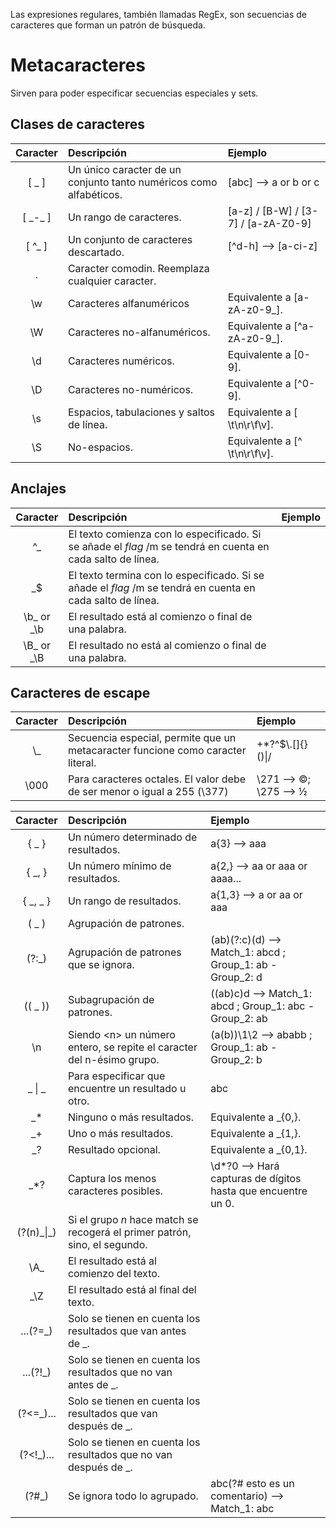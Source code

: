 Las expresiones regulares, también llamadas RegEx, son secuencias de caracteres que forman un patrón de búsqueda.

# Metacaracteres
Sirven para poder especificar secuencias especiales y sets.

## Clases de caracteres
|Caracter|Descripción|Ejemplo|
|:-:|:-|:-|
|[ _ ]|Un único caracter de un conjunto tanto numéricos como alfabéticos.|[abc] --> a or b or c|
|[ \_-_ ]|Un rango de caracteres.|[a-z] / [B-W] / [3-7] / [a-zA-Z0-9]|
|[ ^_ ]|Un conjunto de caracteres descartado.|[^d-h] --> [a-ci-z]|
|.|Caracter comodin. Reemplaza cualquier caracter.||
|\\w|Caracteres alfanuméricos|Equivalente a [a-zA-z0-9_].|
|\\W|Caracteres no-alfanuméricos.|Equivalente a [^a-zA-z0-9_].|
|\\d|Caracteres numéricos.|Equivalente a [0-9].|
|\\D|Caracteres no-numéricos.|Equivalente a [^0-9].|
|\\s|Espacios, tabulaciones y saltos de línea.|Equivalente a [ \t\n\r\f\v].|
|\\S|No-espacios.|Equivalente a [^ \t\n\r\f\v].|

## Anclajes
|Caracter|Descripción|Ejemplo|
|:-:|:-|:-|
|^_|El texto comienza con lo especificado. Si se añade el *flag* /m se tendrá en cuenta en cada salto de línea.||
|_$|El texto termina con lo especificado. Si se añade el *flag* /m se tendrá en cuenta en cada salto de línea.||
|\\b_ or _\\b|El resultado está al comienzo o final de una palabra.||
|\\B_ or _\\B|El resultado no está al comienzo o final de una palabra.||

## Caracteres de escape
|Caracter|Descripción|Ejemplo|
|:-:|:-|:-|
|\\_|Secuencia especial, permite que un metacaracter funcione como caracter literal.|+*?^$\\.[]{}()\|/|
|\000|Para caracteres octales. El valor debe de ser menor o igual a 255 (\\377)|\\271 --> ©; \\275 --> ½|

|Caracter|Descripción|Ejemplo|
|:-:|:-|:-|
|\{ _ }|Un número determinado de resultados.|a{3} --> aaa|
|\{ _, }|Un número mínimo de resultados.|a{2,} --> aa or aaa or aaaa...|
|\{ _, _ }|Un rango de resultados.|a{1,3} --> a or aa or aaa|
|( _ )|Agrupación de patrones.|
|(?:_)|Agrupación de patrones que se ignora.| (ab)(?:c)(d) --> Match_1: abcd ; Group_1: ab - Group_2: d|
|(( _ ))|Subagrupación de patrones.|((ab)c)d --> Match_1: abcd ; Group_1: abc - Group_2: ab|
|\\n|Siendo \<n> un número entero, se repite el caracter del n-ésimo grupo.|(a(b))\1\2 --> ababb ; Group_1: ab - Group_2: b|
|_ \| _|Para especificar que encuentre un resultado u otro.| abc|xyz --> abc or xyz|
|_\*|Ninguno o más resultados.|Equivalente a _{0,}.|
|_+|Uno o más resultados.|Equivalente a _{1,}.|
|_?|Resultado opcional.|Equivalente a _{0,1}.|
|_\*?|Captura los menos caracteres posibles.|\d\*?0 --> Hará capturas de dígitos hasta que encuentre un 0.|
|(?(n)\_\|_)|Si el grupo *n* hace match se recogerá el primer patrón, sino, el segundo.||
|\\A_|El resultado está al comienzo del texto.||
|_\\Z|El resultado está al final del texto.||
|...(?=_)|Solo se tienen en cuenta los resultados que van antes de _.|
|...(?!_)|Solo se tienen en cuenta los resultados que no van antes de _.|
|(?<=_)...|Solo se tienen en cuenta los resultados que van después de _.|
|(?<!_)...|Solo se tienen en cuenta los resultados que no van después de _.|
|(?#_)|Se ignora todo lo agrupado.|abc(?# esto es un comentario) --> Match_1: abc|

